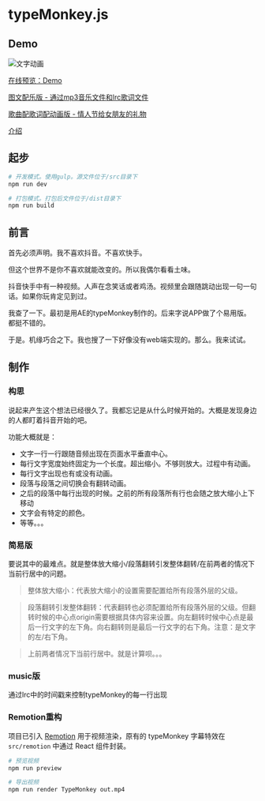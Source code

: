 # typeMonkey.js 

## Demo 

![文字动画](https://wx1.sinaimg.cn/mw690/4d227521ly1fzda7zr393g204607kao9.gif)  

[在线预览：Demo](https://nostarsnow.github.io/typeMonkey.js/dist/) 

[图文配乐版 - 通过mp3音乐文件和lrc歌词文件](https://nostarsnow.github.io/typeMonkey.js/dist/music/) 

[歌曲配歌词配动画版 - 情人节给女朋友的礼物](https://nostarsnow.github.io/typeMonkey.js/dist/loving/) 


[介绍](https://nostarsnow.github.io/2019/01/20/typemonkey/) 


## 起步

```bash
# 开发模式。使用gulp。源文件位于/src目录下
npm run dev

# 打包模式。打包后文件位于/dist目录下
npm run build
```


## 前言 

首先必须声明。我不喜欢抖音。不喜欢快手。 

但这个世界不是你不喜欢就能改变的。所以我偶尔看看土味。 

抖音快手中有一种视频。人声在念笑话或者鸡汤。视频里会跟随跳动出现一句一句话。如果你玩肯定见到过。 

我查了一下。最初是用AE的typeMonkey制作的。后来字说APP做了个易用版。都挺不错的。

于是。机缘巧合之下。我也搜了一下好像没有web端实现的。那么。我来试试。 

## 制作 

### 构思 

说起来产生这个想法已经很久了。我都忘记是从什么时候开始的。大概是发现身边的人都盯着抖音开始的吧。 

功能大概就是：

* 文字一行一行跟随音频出现在页面水平垂直中心。 
* 每行文字宽度始终固定为一个长度。超出缩小。不够则放大。过程中有动画。 
* 每行文字出现也有或没有动画。
* 段落与段落之间切换会有翻转动画。
* 之后的段落中每行出现的时候。之前的所有段落所有行也会随之放大缩小上下移动
* 文字会有特定的颜色。
* 等等。。。

### 简易版

要说其中的最难点。就是整体放大缩小/段落翻转引发整体翻转/在前两者的情况下当前行居中的问题。

> 整体放大缩小：代表放大缩小的设置需要配置给所有段落外层的父级。 

> 段落翻转引发整体翻转：代表翻转也必须配置给所有段落外层的父级。但翻转时候的中心点origin需要根据具体内容来设置。向左翻转时候中心点是最后一行文字的左下角。向右翻转则是最后一行文字的右下角。注意：是文字的左/右下角。 

> 上前两者情况下当前行居中。就是计算呗。。。

### music版

通过lrc中的时间戳来控制typeMonkey的每一行出现






### Remotion重构

项目已引入 [Remotion](https://www.remotion.dev/) 用于视频渲染，原有的 typeMonkey 字幕特效在 `src/remotion` 中通过 React 组件封装。

```bash
# 预览视频
npm run preview

# 导出视频
npm run render TypeMonkey out.mp4
```
